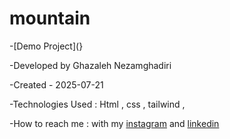 # mountain

-[Demo Project](} 

-Developed by Ghazaleh Nezamghadiri

-Created - 2025-07-21

-Technologies Used : Html , css , tailwind  , 

-How to reach me : with my [instagram](https://www.instagram.com/ghazale.ghadiri/?hl=en) and  [linkedin](https://www.linkedin.com/in/ghazaleh-nezamghadiri-06b626302/)
